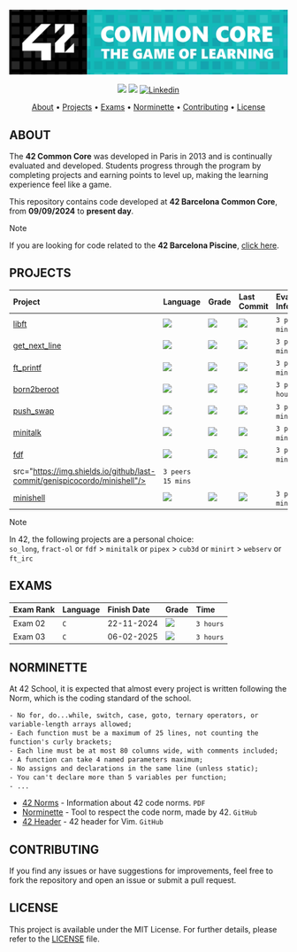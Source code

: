 <p align="center">
   <img src="https://github.com/jotavare/jotavare/blob/main/42/banners/piscine_and_common_core/github_piscine_and_common_core_banner_common_core.png">
</p>

<p align="center">
	<img src="https://img.shields.io/badge/status-black%20hole-black?style=flat-square"/>
	<img src="https://img.shields.io/github/last-commit/jotavare/42-common-core/main?color=%2312bab9&style=flat-square">
	<a href='https://www.linkedin.com/in/genís-picó-cordo-4ba45019b' target="_blank"><img alt='Linkedin' src='https://img.shields.io/badge/LinkedIn-100000?style=flat-square&logo=Linkedin&logoColor=white&labelColor=0A66C2&color=0A66C2'/></a>
</p>

<p align="center">
	<a href="#about">About</a> •
	<a href="#projects">Projects</a> •
	<a href="#exams">Exams</a> •
	<a href="#norminette">Norminette</a> •
	<a href="#contributing">Contributing</a> •
	<a href="#license">License</a>
</p>

## ABOUT
The **42 Common Core** was developed in Paris in 2013 and is continually evaluated and developed. Students progress through the program by completing projects and earning points to level up, making the learning experience feel like a game.

This repository contains code developed at **42 Barcelona Common Core**, from **09/09/2024** to **present day**. </br>

> [!NOTE]  
> If you are looking for code related to the **42 Barcelona Piscine**, <a href="https://github.com/genispicocordo/42-piscine">click here</a>.

## PROJECTS
<div align="center">

| Project | Language | Grade | Last Commit | Evaluation Information |
| :--- | :--- | :--- | :--- | :--- |
| [libft](https://github.com/genispicocordo/libft) | <img src="https://img.shields.io/github/languages/top/jotavare/libft"/> | <img src="https://img.shields.io/badge/125%20%2F%20100-success"/> | <img src="https://img.shields.io/github/last-commit/genispicocordo/libft"/> | `3 peers` `15 mins` |
| [get_next_line](https://github.com/genispicocordo/get_next_line) | <img src="https://img.shields.io/github/languages/top/jotavare/get_next_line"/> | <img src="https://img.shields.io/badge/125%20%2F%20100-success"/> | <img src="https://img.shields.io/github/last-commit/genispicocordo/get_next_line" /> | `3 peers` `15 mins` |
| [ft_printf](https://github.com/genispicocordo/ft_printf) | <img src="https://img.shields.io/github/languages/top/jotavare/ft_printf"/> | <img src="https://img.shields.io/badge/100%20%2F%20100-success"/> | <img src="https://img.shields.io/github/last-commit/genispicocordo/ft_printf"/> | `3 peers` `15 mins` |
| [born2beroot](https://github.com/genispicocordo/born2beroot) | <img src="https://img.shields.io/github/languages/top/jotavare/born2beroot"/> | <img src="https://img.shields.io/badge/113%20%2F%20100-success"/> | <img src="https://img.shields.io/github/last-commit/genispicocordo/born2beroot"/> | `3 peers` `1 hour` |
| [push_swap](https://github.com/genispicocordo/push_swap) | <img src="https://img.shields.io/github/languages/top/jotavare/push_swap"/> | <img src="https://img.shields.io/badge/84%20%2F%20100-success"/> | <img src="https://img.shields.io/github/last-commit/genispicocordo/push_swap"/> | `3 peers` `15 mins` |
| [minitalk](https://github.com/genispicocordo/minitalk) | <img src="https://img.shields.io/github/languages/top/jotavare/minitalk"/> | <img src="https://img.shields.io/badge/125%20%2F%20100-success"/> | <img src="https://img.shields.io/github/last-commit/genispicocordo/minitalk"/> | `3 peers` `15 mins` |
| [fdf](https://github.com/genispicocordo/fdf) | <img src="https://img.shields.io/github/languages/top/jotavare/fdf"/> | <img src="https://img.shields.io/badge/125%20%2F%20100-success"/> | <img src="https://img.shields.io/github/last-commit/genispicocordo/minitalk"/> | `3 peers` `15 mins` |
src="https://img.shields.io/github/last-commit/genispicocordo/minishell"/> | `3 peers` `15 mins` |
| [minishell](https://github.com/genispicocordo/minishell) | <img src="https://img.shields.io/github/languages/top/jotavare/minisehll"/> | <img src="https://img.shields.io/badge/100%20%2F%20100-success"/> | <img src="https://img.shields.io/github/last-commit/genispicocordo/minitalk"/> | `3 peers` `15 mins` |

</div>

> [!NOTE]  
> In 42, the following projects are a personal choice:
> <br> `so_long`, `fract-ol` or `fdf` > `minitalk` or `pipex` > `cub3d` or `minirt` > `webserv` or `ft_irc`

## EXAMS
<div align="center">

| Exam Rank | Language | Finish Date | Grade | Time |
| :--- | :--- | :--- | :--- | :--- |
| Exam 02 | `C` | 22-11-2024 | <img src="https://img.shields.io/badge/100%20%2F%20100-success"/> | `3 hours` |
| Exam 03 | `C` | 06-02-2025 | <img src="https://img.shields.io/badge/100%20%2F%20100-success"/> | `3 hours` |

</div>

## NORMINETTE
At 42 School, it is expected that almost every project is written following the Norm, which is the coding standard of the school.

```
- No for, do...while, switch, case, goto, ternary operators, or variable-length arrays allowed;
- Each function must be a maximum of 25 lines, not counting the function's curly brackets;
- Each line must be at most 80 columns wide, with comments included;
- A function can take 4 named parameters maximum;
- No assigns and declarations in the same line (unless static);
- You can't declare more than 5 variables per function;
- ...
```

* [42 Norms](https://github.com/42School/norminette/blob/master/pdf/en.norm.pdf) - Information about 42 code norms. `PDF`
* [Norminette](https://github.com/42School/norminette) - Tool to respect the code norm, made by 42. `GitHub`
* [42 Header](https://github.com/42Paris/42header) - 42 header for Vim. `GitHub`

## CONTRIBUTING

If you find any issues or have suggestions for improvements, feel free to fork the repository and open an issue or submit a pull request.

## LICENSE

This project is available under the MIT License. For further details, please refer to the [LICENSE](https://github.com/jotavare/42-common-core/blob/main/LICENSE) file.
